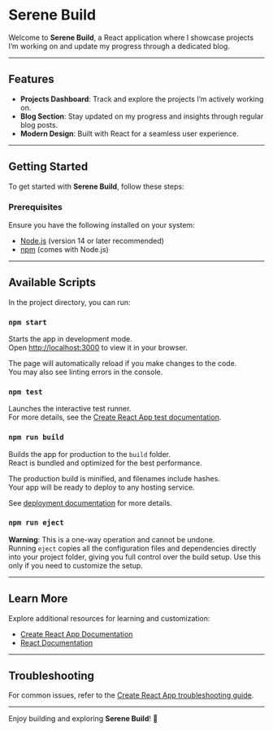 # Serene Build

Welcome to **Serene Build**, a React application where I showcase projects I’m working on and update my progress through a dedicated blog.

---

## Features

- **Projects Dashboard**: Track and explore the projects I’m actively working on.
- **Blog Section**: Stay updated on my progress and insights through regular blog posts.
- **Modern Design**: Built with React for a seamless user experience.

---

## Getting Started

To get started with **Serene Build**, follow these steps:

### Prerequisites

Ensure you have the following installed on your system:

- [Node.js](https://nodejs.org/) (version 14 or later recommended)
- [npm](https://www.npmjs.com/) (comes with Node.js)

---

## Available Scripts

In the project directory, you can run:

### `npm start`

Starts the app in development mode.\
Open [http://localhost:3000](http://localhost:3000) to view it in your browser.

The page will automatically reload if you make changes to the code.\
You may also see linting errors in the console.

### `npm test`

Launches the interactive test runner.\
For more details, see the [Create React App test documentation](https://facebook.github.io/create-react-app/docs/running-tests).

### `npm run build`

Builds the app for production to the `build` folder.\
React is bundled and optimized for the best performance.

The production build is minified, and filenames include hashes.\
Your app will be ready to deploy to any hosting service.

See [deployment documentation](https://facebook.github.io/create-react-app/docs/deployment) for more details.

### `npm run eject`

**Warning**: This is a one-way operation and cannot be undone.\
Running `eject` copies all the configuration files and dependencies directly into your project folder, giving you full control over the build setup. Use this only if you need to customize the setup.

---

## Learn More

Explore additional resources for learning and customization:

- [Create React App Documentation](https://facebook.github.io/create-react-app/docs/getting-started)
- [React Documentation](https://reactjs.org/)

---

## Troubleshooting

For common issues, refer to the [Create React App troubleshooting guide](https://facebook.github.io/create-react-app/docs/troubleshooting).

---

Enjoy building and exploring **Serene Build**! 🎉
